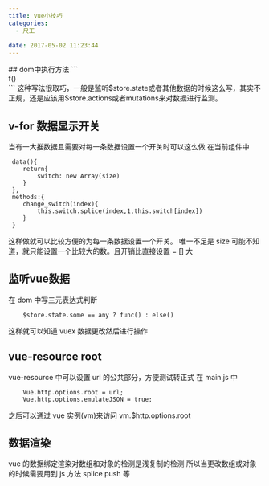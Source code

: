 ```yaml
---
title: vue小技巧
categories:
  - 尺工
 
date: 2017-05-02 11:23:44
---
```

<p></p>
<!-- more -->
## dom中执行方法
```
<div v-if="isF">f()<div>
```
这种写法很取巧，一般是监听$store.state或者其他数据的时候这么写，其实不正规，还是应该用$store.actions或者mutations来对数据进行监测。

## v-for 数据显示开关
当有一大推数据且需要对每一条数据设置一个开关时可以这么做
在当前组件中
```
 data(){
 	return{
		switch: new Array(size)
	}
 },
 methods:{
 	change_switch(index){
		this.switch.splice(index,1,this.switch[index])
	}
 }
```
这样做就可以比较方便的为每一条数据设置一个开关。
唯一不足是 size 可能不知道，就只能设置一个比较大的数。且开销比直接设置 = [] 大

## 监听vue数据
在 dom 中写三元表达式判断
```
	$store.state.some == any ? func() : else()
```
这样就可以知道 vuex 数据更改然后进行操作

## vue-resource root
vue-resource 中可以设置 url 的公共部分，方便测试转正式
在 main.js 中
```
	Vue.http.options.root = url;
	Vue.http.options.emulateJSON = true;
```
之后可以通过 vue 实例(vm)来访问 
vm.$http.options.root

## 数据渲染
vue 的数据绑定渲染对数组和对象的检测是浅复制的检测
所以当更改数组或对象的时候需要用到 js 方法 splice push 等
